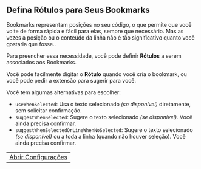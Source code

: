 ## Defina Rótulos para Seus Bookmarks

Bookmarks representam posições no seu código, o que permite que você volte de forma rápida e fácil para elas, sempre que necessário. Mas as vezes a posição ou o conteúdo da linha não é tão significativo quanto você gostaria que fosse.. 

Para preencher essa necessidade, você pode definir **Rótulos** a serem associados aos Bookmarks.

Você pode facilmente digitar o **Rótulo** quando você cria o bookmark, ou você pode pedir a extensão para sugerir para você.

Você tem algumas alternativas para escolher:

  * `useWhenSelected`: Usa o texto selecionado _(se disponível)_ diretamente, sem solicitar confirmação.
  * `suggestWhenSelected`: Sugere o texto selecionado _(se disponível)_. Você ainda precisa confirmar.
  * `suggestWhenSelectedOrLineWhenNoSelected`: Sugere o texto selecionado _(se disponível)_ ou a toda a linha (quando não houver seleção). Você ainda precisa confirmar.

<table align="center" width="85%" border="0">
  <tr>
    <td align="center">
      <a title="Abrir Configurações" href="command:workbench.action.openSettings?%5B%22bookmarks.label.suggestion%22%5D">Abrir Configurações</a>
    </td>
  </tr>
</table>